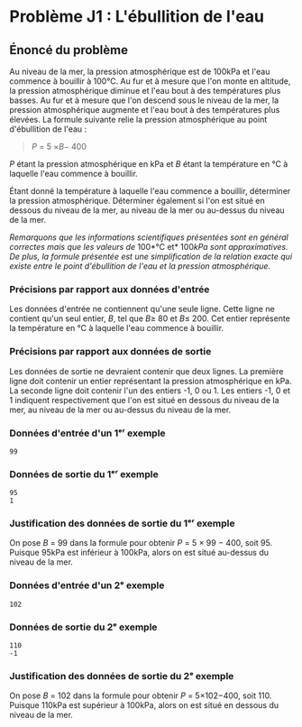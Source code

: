 # Problème J1 : L'ébullition de l'eau

## Énoncé du problème

Au niveau de la mer, la pression atmosphérique est de 100kPa et l'eau
commence à bouillir à 100℃. Au fur et à mesure que l'on monte en
altitude, la pression atmosphérique diminue et l'eau bout à des
températures plus basses. Au fur et à mesure que l'on descend sous le
niveau de la mer, la pression atmosphérique augmente et l'eau bout à des
températures plus élevées. La formule suivante relie la pression
atmosphérique au point d'ébullition de l'eau :

> *P* = 5 ×*B*− 400

*P* étant la pression atmosphérique en kPa et *B* étant la température
en ℃ à laquelle l'eau commence à bouillir.

Étant donné la température à laquelle l'eau commence a bouillir,
déterminer la pression atmosphérique. Déterminer également si l'on est
situé en dessous du niveau de la mer, au niveau de la mer ou au-dessus
du niveau de la mer.

*Remarquons que les informations scientifiques présentées sont en
général correctes mais que les valeurs de* 100*℃ et* 100*kPa sont
approximatives. De plus, la formule présentée est une simplification de
la relation exacte qui existe entre le point d'ébullition de l'eau et la
pression atmosphérique.*

### Précisions par rapport aux données d'entrée

Les données d'entrée ne contiennent qu'une seule ligne. Cette ligne ne
contient qu'un seul entier, *B*, tel que *B*≥ 80 et *B*≤ 200. Cet entier
représente la température en ℃ à laquelle l'eau commence à bouillir.

### Précisions par rapport aux données de sortie

Les données de sortie ne devraient contenir que deux lignes. La première
ligne doit contenir un entier représentant la pression atmosphérique en
kPa. La seconde ligne doit contenir l'un des entiers -1, 0 ou 1. Les
entiers -1, 0 et 1 indiquent respectivement que l'on est situé en
dessous du niveau de la mer, au niveau de la mer ou au-dessus du niveau
de la mer.

### Données d'entrée d'un 1ᵉʳ exemple

```
99
```

### Données de sortie du 1ᵉʳ exemple

```
95
1
```

### Justification des données de sortie du 1ᵉʳ exemple

On pose *B* = 99 dans la formule pour obtenir *P* = 5 × 99 − 400, soit
95. Puisque 95kPa est inférieur à 100kPa, alors on est situé au-dessus
du niveau de la mer.

### Données d'entrée d'un 2ᵉ exemple

```
102
```

### Données de sortie du 2ᵉ exemple

```
110
-1
```

### Justification des données de sortie du 2ᵉ exemple

On pose *B* = 102 dans la formule pour obtenir *P* = 5×102−400, soit
110. Puisque 110kPa est supérieur à 100kPa, alors on est situé en
dessous du niveau de la mer.

